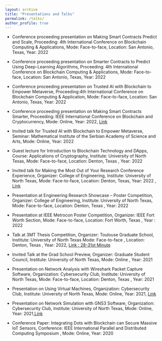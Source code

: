 ```yaml
---
layout: archive
title: "Presentations and Talks"
permalink: /talks/
author_profile: true
---
```


* Conference proceeding presentation on Making Smart Contracts Predict and Scale, Proceeding: 4th International Conference on Blockchain Computing & Applications, Mode: Face-to-face,  Location: San Antonio, Texas, Year:  2022

* Conference proceeding presentation on Smarter Contracts to Predict Using Deep-Learning Algorithms, Proceeding: 4th International Conference on Blockchain Computing & Applications, Mode: Face-to-face, Location: San Antonio, Texas, Year: 2022

* Conference proceeding presentation on Trusted AI with Blockchain to Empower Metaverse, Proceeding:4th International Conference on Blockchain Computing & Application, Mode: Face-to-face, Location: San Antonio, Texas,  Year:  2022

* Conference proceeding presentation on  Making Smart Contracts Smarter, Proceeding: IEEE International Conference on Blockchain and Cryptocurrency, Mode: Online,  Year:  2022, [Link](https://www.youtube.com/watch?v=HF26cPQprRw)

* Invited talk for Trusted AI with Blockchain to Empower Metaverse, Seminar: Mathematical Institute of the Serbian Academy of Science and Arts, Mode: Online,  Year:  2022

* Guest lecture for Introduction to Blockchain Technology and DApps, Course: Applications of Cryptography,  Institute: University of North Texas, Mode: Face-to-face, Location: Denton, Texas , Year: 2022

* Invited talk for Making the Most Out of Your Research Conference Experience, Organizer: College of Engineering, Institute: University of North Texas, Mode: Face-to-face,  Location: Denton, Texas,  Year: 2022 , [Link](https://youtu.be/BvFEkMWclfc)

* Presentation at Engineering Research Showcase – Poster Competition, Organizer: College of Engineering, Institute: University of North Texas, Mode: Face-to-face, Location: Denton, Texas , Year: 2022

* Presentation at IEEE Metrocon Poster Competition, Organizer: IEEE Fort Worth Section, Mode: Face-to-face, Location: Fort Worth, Texas , Year : 2022

* Talk at 3MT Thesis Competition, Organizer: Toulouse Graduate School,  Institute: University of North Texas
Mode: Face-to-face , Location: Denton, Texas , Year: 2022, [Link : 28-31st Minute](https://youtu.be/BvFEkMWclfc)

* Invited Talk at the Grad School Preview, Organizer: Graduate Student Council, Institute: University of North Texas, Mode: Online , Year: 2021

* Presentation on Network Analysis with Wireshark Packet Capture Software, Organization: Cybersecurity Club, Institute: University of North Texas, Mode: Face-to-face, Location: Denton, Texas , Year: 2021

* Presentation on Using Virtual Machines, Organization: Cybersecurity Club, Institute: University of North Texas, Mode: Online, Year: 2021, [Link](https://www.youtube.com/watch?v=ZesViUfd2q4&t=2074s)

* Presentation on Network Simulation with GNS3 Software, Organization: Cybersecurity Club, Institute: University of North Texas, Mode: Online, Year: 2021,[Link](https://www.youtube.com/watch?v=kVz50pB1K1c&t=2480s)

* Conference Paper: Integrating Dots with Blockchain can Secure Massive IoT Sensors, Conference: IEEE International Parallel and Distributed Computing Symposium , Mode: Online, Year:  2020
